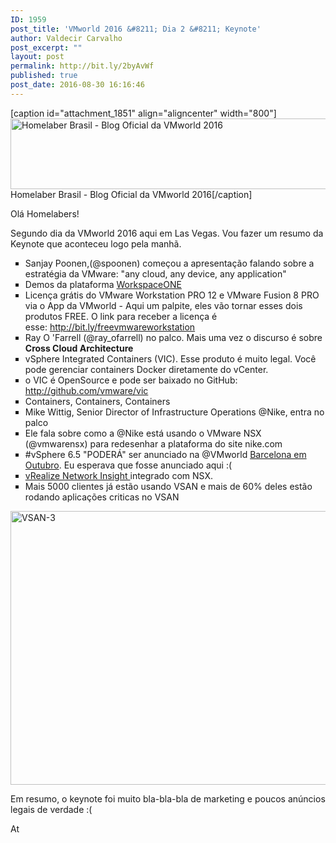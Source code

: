 ```yaml
---
ID: 1959
post_title: 'VMworld 2016 &#8211; Dia 2 &#8211; Keynote'
author: Valdecir Carvalho
post_excerpt: ""
layout: post
permalink: http://bit.ly/2byAvWf
published: true
post_date: 2016-08-30 16:16:46
---
```

[caption id="attachment_1851" align="aligncenter" width="800"]<img class="wp-image-1851" src="http://homelaber.com.br/site/wp-content/uploads/2016/08/vmworld-2016-official-blogger-banner-long.png" alt="Homelaber Brasil - Blog Oficial da VMworld 2016" width="800" height="113" /> Homelaber Brasil - Blog Oficial da VMworld 2016[/caption]

<p class="" dir="ltr">Olá Homelabers!</p>

<p class="" dir="ltr">Segundo dia da VMworld 2016 aqui em Las Vegas. Vou fazer um resumo da Keynote que aconteceu logo pela manhã.</p>

<ul style="list-style-type: square;">
    <li dir="ltr">Sanjay Poonen,(@spoonen) começou a apresentação falando sobre a estratégia da VMware: "any cloud, any device, any application"</li>
    <li dir="ltr">Demos da plataforma <a href="https://workspaceone.com/?cid=70134000001FdT2&amp;gclid=COaStqnk6c4CFQIHaQodfIUPVQ" target="_blank">WorkspaceONE</a></li>
    <li dir="ltr">Licença grátis do VMware Workstation PRO 12 e VMware Fusion 8 PRO via o App da VMworld - Aqui um palpite, eles vão tornar esses dois produtos FREE. O link para receber a licença é esse: <a href="http://bit.ly/freevmwareworkstation" target="_blank">http://bit.ly/freevmwareworkstation</a></li>
    <li dir="ltr">Ray O 'Farrell (@ray_ofarrell) no palco. Mais uma vez o discurso é sobre <strong>Cross Cloud Architecture</strong></li>
    <li dir="ltr">vSphere Integrated Containers (VIC). Esse produto é muito legal. Você pode gerenciar containers Docker diretamente do vCenter.</li>
    <li dir="ltr">o VIC é OpenSource e pode ser baixado no GitHub: <a href="http://github.com/vmware/vic" target="_blank">http://github.com/vmware/vic</a></li>
    <li dir="ltr">Containers, Containers, Containers</li>
    <li dir="ltr">Mike Wittig, Senior Director of Infrastructure Operations @Nike, entra no palco</li>
    <li dir="ltr">Ele fala sobre como a @Nike está usando o VMware NSX (@vmwarensx) para redesenhar a plataforma do site nike.com</li>
    <li dir="ltr">#vSphere 6.5 "PODERÁ" ser anunciado na @VMworld <a href="http://www.vmworld.com/en/europe/index.html" target="_blank">Barcelona em Outubro</a>. Eu esperava que fosse anunciado aqui :(</li>
    <li dir="ltr"><a href="http://www.vmware.com/products/vrealize-network-insight.html" target="_blank">vRealize Network Insight </a>integrado com NSX.</li>
    <li dir="ltr">Mais 5000 clientes já estão usando VSAN e mais de 60% deles estão rodando aplicações criticas no VSAN</li>
</ul>

<img class="aligncenter wp-image-1962" src="http://homelaber.com.br/site/wp-content/uploads/2016/08/VSAN-3.jpg" alt="VSAN-3" width="800" height="438" />

Em resumo, o keynote foi muito bla-bla-bla de marketing e poucos anúncios legais de verdade :(

At